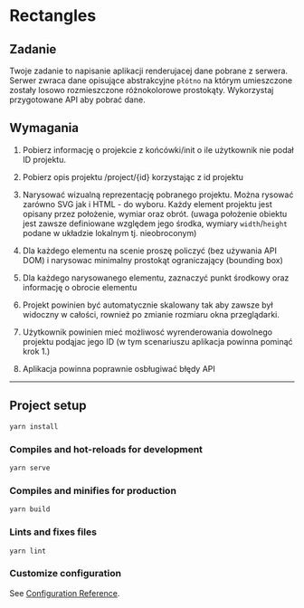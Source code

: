 # Rectangles

## Zadanie

Twoje zadanie to napisanie aplikacji renderujacej dane pobrane z serwera. Serwer zwraca dane opisujące abstrakcyjne `płótno` na którym umieszczone zostały losowo rozmieszczone różnokolorowe prostokąty. Wykorzystaj przygotowane API aby pobrać dane.

## Wymagania

1. Pobierz informację o projekcie z końcówki/init o ile użytkownik nie podał ID projektu.

2. Pobierz opis projektu /project/{id} korzystając z id projektu

3. Narysować wizualną reprezentację pobranego projektu. Można rysować zarówno SVG jak i HTML - do wyboru. Każdy element projektu jest opisany przez położenie, wymiar oraz obrót. (uwaga położenie obiektu jest zawsze definiowane względem jego środka, wymiary `width`/`height` podane w układzie lokalnym tj. nieobroconym)

4. Dla każdego elementu na scenie proszę policzyć (bez używania API DOM) i narysowac minimalny prostokąt ograniczający (bounding box)

5. Dla każdego narysowanego elementu, zaznaczyć punkt środkowy oraz informację o obrocie elementu

6. Projekt powinien być automatycznie skalowany tak aby zawsze był widoczny w całości, rownież po zmianie rozmiaru okna przeglądarki.

7. Użytkownik powinien mieć możliwosć wyrenderowania dowolnego projektu podąjac jego ID (w tym scenariuszu aplikacja powinna pominąć krok 1.)

8. Aplikacja powinna poprawnie osbługiwać błędy API
---
## Project setup

```
yarn install
```

### Compiles and hot-reloads for development

```
yarn serve
```

### Compiles and minifies for production

```
yarn build
```

### Lints and fixes files

```
yarn lint
```

### Customize configuration

See [Configuration Reference](https://cli.vuejs.org/config/).
